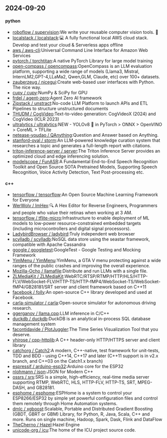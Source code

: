 ## 2024-09-20

#### python
* [roboflow / supervision](https://github.com/roboflow/supervision):We write your reusable computer vision tools. 💜
* [localstack / localstack](https://github.com/localstack/localstack):💻 A fully functional local AWS cloud stack. Develop and test your cloud & Serverless apps offline
* [aws / aws-cli](https://github.com/aws/aws-cli):Universal Command Line Interface for Amazon Web Services
* [pytorch / torchtitan](https://github.com/pytorch/torchtitan):A native PyTorch Library for large model training
* [open-compass / opencompass](https://github.com/open-compass/opencompass):OpenCompass is an LLM evaluation platform, supporting a wide range of models (Llama3, Mistral, InternLM2,GPT-4,LLaMa2, Qwen,GLM, Claude, etc) over 100+ datasets.
* [zauberzeug / nicegui](https://github.com/zauberzeug/nicegui):Create web-based user interfaces with Python. The nice way.
* [cupy / cupy](https://github.com/cupy/cupy):NumPy & SciPy for GPU
* [frdel / agent-zero](https://github.com/frdel/agent-zero):Agent Zero AI framework
* [Zipstack / unstract](https://github.com/Zipstack/unstract):No-code LLM Platform to launch APIs and ETL Pipelines to structure unstructured documents
* [THUDM / CogVideo](https://github.com/THUDM/CogVideo):Text-to-video generation: CogVideoX (2024) and CogVideo (ICLR 2023)
* [ultralytics / ultralytics](https://github.com/ultralytics/ultralytics):NEW - YOLOv8 🚀 in PyTorch > ONNX > OpenVINO > CoreML > TFLite
* [netease-youdao / QAnything](https://github.com/netease-youdao/QAnything):Question and Answer based on Anything.
* [stanford-oval / storm](https://github.com/stanford-oval/storm):An LLM-powered knowledge curation system that researches a topic and generates a full-length report with citations.
* [triton-inference-server / server](https://github.com/triton-inference-server/server):The Triton Inference Server provides an optimized cloud and edge inferencing solution.
* [modelscope / FunASR](https://github.com/modelscope/FunASR):A Fundamental End-to-End Speech Recognition Toolkit and Open Source SOTA Pretrained Models, Supporting Speech Recognition, Voice Activity Detection, Text Post-processing etc.

#### c++
* [tensorflow / tensorflow](https://github.com/tensorflow/tensorflow):An Open Source Machine Learning Framework for Everyone
* [WerWolv / ImHex](https://github.com/WerWolv/ImHex):🔍 A Hex Editor for Reverse Engineers, Programmers and people who value their retinas when working at 3 AM.
* [tensorflow / tflite-micro](https://github.com/tensorflow/tflite-micro):Infrastructure to enable deployment of ML models to low-power resource-constrained embedded targets (including microcontrollers and digital signal processors).
* [LadybirdBrowser / ladybird](https://github.com/LadybirdBrowser/ladybird):Truly independent web browser
* [scylladb / scylladb](https://github.com/scylladb/scylladb):NoSQL data store using the seastar framework, compatible with Apache Cassandra
* [google / googletest](https://github.com/google/googletest):GoogleTest - Google Testing and Mocking Framework
* [YimMenu / YimMenu](https://github.com/YimMenu/YimMenu):YimMenu, a GTA V menu protecting against a wide ranges of the public crashes and improving the overall experience.
* [Mozilla-Ocho / llamafile](https://github.com/Mozilla-Ocho/llamafile):Distribute and run LLMs with a single file.
* [ZLMediaKit / ZLMediaKit](https://github.com/ZLMediaKit/ZLMediaKit):WebRTC/RTSP/RTMP/HTTP/HLS/HTTP-FLV/WebSocket-FLV/HTTP-TS/HTTP-fMP4/WebSocket-TS/WebSocket-fMP4/GB28181/SRT server and client framework based on C++11
* [facebook / folly](https://github.com/facebook/folly):An open-source C++ library developed and used at Facebook.
* [carla-simulator / carla](https://github.com/carla-simulator/carla):Open-source simulator for autonomous driving research.
* [ggerganov / llama.cpp](https://github.com/ggerganov/llama.cpp):LLM inference in C/C++
* [duckdb / duckdb](https://github.com/duckdb/duckdb):DuckDB is an analytical in-process SQL database management system
* [facontidavide / PlotJuggler](https://github.com/facontidavide/PlotJuggler):The Time Series Visualization Tool that you deserve.
* [yhirose / cpp-httplib](https://github.com/yhirose/cpp-httplib):A C++ header-only HTTP/HTTPS server and client library
* [catchorg / Catch2](https://github.com/catchorg/Catch2):A modern, C++-native, test framework for unit-tests, TDD and BDD - using C++14, C++17 and later (C++11 support is in v2.x branch, and C++03 on the Catch1.x branch)
* [espressif / arduino-esp32](https://github.com/espressif/arduino-esp32):Arduino core for the ESP32
* [nlohmann / json](https://github.com/nlohmann/json):JSON for Modern C++
* [ossrs / srs](https://github.com/ossrs/srs):SRS is a simple, high-efficiency, real-time media server supporting RTMP, WebRTC, HLS, HTTP-FLV, HTTP-TS, SRT, MPEG-DASH, and GB28181.
* [esphome / esphome](https://github.com/esphome/esphome):ESPHome is a system to control your ESP8266/ESP32 by simple yet powerful configuration files and control them remotely through Home Automation systems.
* [dmlc / xgboost](https://github.com/dmlc/xgboost):Scalable, Portable and Distributed Gradient Boosting (GBDT, GBRT or GBM) Library, for Python, R, Java, Scala, C++ and more. Runs on single machine, Hadoop, Spark, Dask, Flink and DataFlow
* [TheCherno / Hazel](https://github.com/TheCherno/Hazel):Hazel Engine
* [unicode-org / icu](https://github.com/unicode-org/icu):The home of the ICU project source code.
